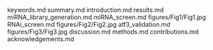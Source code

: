 keywords.md
summary.md
introduction.md
results.md
miRNA_library_generation.md
miRNA_screen.md
figures/Fig1/Fig1.jpg
RNAi_screen.md
figures/Fig2/Fig2.jpg
atf3_validation.md
figures/Fig3/Fig3.jpg
discussion.md
methods.md
contributions.md
acknowledgements.md